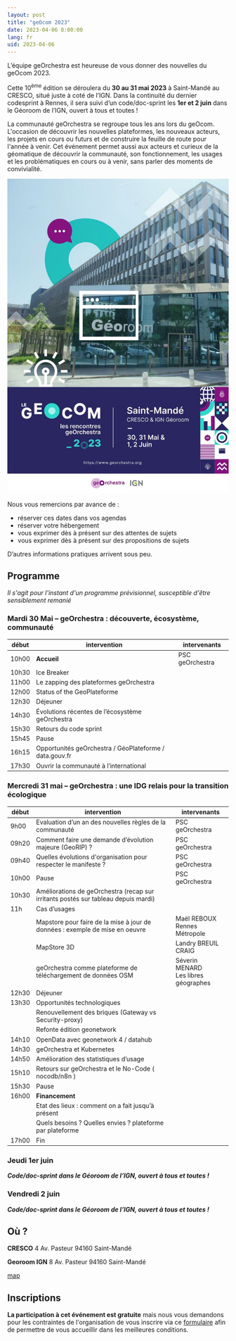 ```yaml
---
layout: post
title: "geOcom 2023"
date: 2023-04-06 8:00:00
lang: fr
uid: 2023-04-06
---
```


L’équipe geOrchestra est heureuse de vous donner des nouvelles du geOcom 2023.

Cette 10<sup>ème</sup> édition se déroulera du **30 au 31 mai 2023** à Saint-Mandé au CRESCO, situé juste à coté de l’IGN. Dans la continuité du dernier codesprint à Rennes, il sera suivi d’un code/doc-sprint les **1er et 2 juin** dans le Géoroom de l’IGN, ouvert à tous et toutes !


La communauté geOrchestra se regroupe tous les ans lors du geOcom. L'occasion de découvrir les nouvelles plateformes, les nouveaux acteurs, les projets en cours ou futurs et de construire la feuille de route pour l'année à venir. Cet événement permet aussi aux acteurs et curieux de la géomatique de découvrir la communauté, son fonctionnement, les usages et les problématiques en cours ou à venir, sans parler des moments de convivialité.


![Affiche geOcom 2023](/public/geocom2023/geocom2023_affiche_small.jpg)

Nous vous remercions par avance de :
- réserver ces dates dans vos agendas
- réserver votre hébergement
- vous exprimer dès à présent sur des attentes de sujets
- vous exprimer dès à présent sur des propositions de sujets

D’autres informations pratiques arrivent sous peu.

<!--more-->

## Programme
*Il s'agit pour l'instant d'un programme prévisionnel, susceptible d'être sensiblement remanié*

### Mardi 30 Mai – geOrchestra : découverte, écosystème, communauté

| début |  intervention | intervenants |
|-------|---------------|--------------|
| 10h00 | **Accueil**   | PSC geOrchestra |
| 10h30 | Ice Breaker   |                |
| 11h00 | Le zapping des plateformes geOrchestra |                |
| 12h00 | Status of the GeoPlateforme |                |
| 12h30 | Déjeuner |                |
| 14h30 | Évolutions récentes de l’écosystème geOrchestra |                |
| 15h30 | Retours du code sprint |                |
| 15h45 | Pause |                |
| 16h15 | Opportunités geOrchestra / GéoPlateforme / data.gouv.fr |                |
| 17h30 | Ouvrir la communauté à l’international |                |

### Mercredi 31 mai – geOrchestra : une IDG relais pour la transition écologique

| début |  intervention | intervenants |
|-------|---------------|--------------|
| 9h00  | Evaluation d’un an des nouvelles règles de la communauté   | PSC geOrchestra |
| 09h20 | Comment faire une demande d’évolution majeure (GeoRIP) ?   | PSC geOrchestra |
| 09h40 | Quelles évolutions d'organisation pour respecter le manifeste ?   | PSC geOrchestra |
| 10h00 | Pause | PSC geOrchestra |
| 10h30 | Améliorations de geOrchestra (recap sur irritants postés sur tableau depuis mardi) |    |
| 11h   | Cas d’usages |    |
|       | Mapstore pour faire de la mise à jour de données : exemple de mise en oeuvre |  Maël REBOUX<br /> Rennes Métropole  |
|       | MapStore 3D |  Landry BREUIL<br /> CRAIG  |
|       | geOrchestra comme plateforme de téléchargement de données OSM |  Séverin MENARD <br /> Les libres géographes  |
| 12h30 | Déjeuner |    |
| 13h30 | Opportunités technologiques |    |
|       | Renouvellement des briques (Gateway vs Security-proxy) |    |
|       | Refonte édition geonetwork |    |
| 14h10 | OpenData avec geonetwork 4 / datahub |    |
| 14h30 | geOrchestra et Kubernetes |    |
| 14h50 | Amélioration des statistiques d’usage |    |
| 15h10 | Retours sur geOrchestra et le No-Code ( nocodb/n8n ) |    |
| 15h30 | Pause |    |
| 16h00 | **Financement** |    |
|       | Etat des lieux : comment on a fait jusqu’à présent |    |
|       | Quels besoins ? Quelles envies ? plateforme par plateforme |    |
| 17h00 | Fin |    |


### Jeudi 1er juin 
***Code/doc-sprint dans le Géoroom de l’IGN, ouvert à tous et toutes !***

### Vendredi 2 juin 
***Code/doc-sprint dans le Géoroom de l’IGN, ouvert à tous et toutes !***


## Où ?

**CRESCO**
4 Av. Pasteur
94160 Saint-Mandé

**Georoom IGN**
8 Av. Pasteur
94160 Saint-Mandé

[map](https://www.openstreetmap.org/#map=18/48.84495/2.42420)




## Inscriptions

**La participation à cet événement est gratuite** mais nous vous demandons pour les contraintes de l'organisation de  vous inscrire via ce [formulaire](https://www.helloasso.com/associations/georchestra/evenements/geocom-2023) afin de permettre de vous accueillir dans les meilleures conditions.

